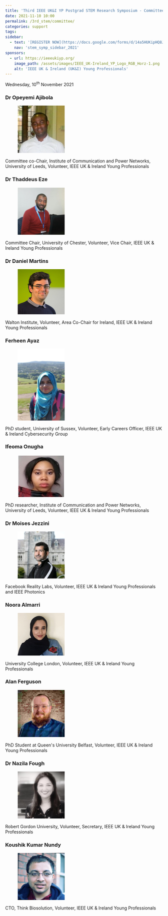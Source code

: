 ```yaml
---
title: 'Third IEEE UK&I YP Postgrad STEM Research Symposium - Committee'
date: 2021-11-10 10:00
permalink: /3rd_stem/committee/
categories: support
tags:
sidebar:
  - text: '[REGISTER NOW](https://docs.google.com/forms/d/14a5HUKipHQ8JKVHjiPbfj4F5vDLkF4p--VzIGqOMnRU/viewform){: .btn .btn--success}'
    nav: 'stem_symp_sidebar_2021'
sponsors:
  - url: https://ieeeukiyp.org/
    image_path: /assets/images/IEEE_UK-Ireland_YP_Logo_RGB_Horz-1.png
    alt: 'IEEE UK & Ireland (UK&I) Young Professionals'
---
```


Wednesday, 10<sup>th</sup> November 2021

### Dr Opeyemi Ajibola

<figure>
	<img src="/assets/images/3rd_stem/committee/Opeyemi Ajibola.jpg" style="max-width:150px">
</figure>
Committee co-Chair, Institute of Communication and Power Networks, University of Leeds, Volunteer, IEEE UK & Ireland Young Professionals

### Dr Thaddeus Eze

<figure>
	<img src="/assets/images/3rd_stem/committee/Thaddeus Eze.jpg" style="max-width:150px">
</figure>
Committee Chair, University of Chester, Volunteer, Vice Chair, IEEE UK & Ireland Young Professionals

### Dr Daniel Martins

<figure>
	<img src="/assets/images/3rd_stem/committee/Daniel Martins.jpg" style="max-width:150px">
</figure>
Walton Institute, Volunteer, Area Co-Chair for Ireland, IEEE UK & Ireland Young Professionals

### Ferheen Ayaz

<figure>
	<img src="/assets/images/3rd_stem/committee/Ferheen Ayaz.jpg" style="max-width:150px">
</figure>
PhD student, University of Sussex, Volunteer, Early Careers Officer, IEEE UK & Ireland Cybersecurity Group

### Ifeoma Onugha

<figure>
	<img src="/assets/images/3rd_stem/committee/Ifeoma Onugha.JPG" style="max-width:150px">
</figure>
PhD researcher, Institute of Communication and Power Networks, University of Leeds, Volunteer, IEEE UK & Ireland Young Professionals

### Dr Moises Jezzini

<figure>
	<img src="/assets/images/3rd_stem/committee/Moises Jezzini.jpg" style="max-width:150px">
</figure>
Facebook Reality Labs, Volunteer, IEEE UK & Ireland Young Professionals and IEEE Photonics

### Noora Almarri

<figure>
	<img src="/assets/images/3rd_stem/committee/Noora Almarri.jpg" style="max-width:150px">
</figure>
University College London, Volunteer, IEEE UK & Ireland Young Professionals

### Alan Ferguson

<figure>
	<img src="/assets/images/3rd_stem/committee/Alan Ferguson.jpg" style="max-width:150px">
</figure>
PhD Student at Queen's University Belfast, Volunteer, IEEE UK & Ireland Young Professionals

### Dr Nazila Fough

<figure>
	<img src="/assets/images/3rd_stem/committee/Nazila Fough.jpg" style="max-width:150px">
</figure>
Robert Gordon University, Volunteer, Secretary, IEEE UK & Ireland Young Professionals

### Koushik Kumar Nundy  

<figure>
	<img src="/assets/images/3rd_stem/committee/Koushik-Nundy.jpg" style="max-width:150px">
</figure>
CTO, Think Biosolution, Volunteer, IEEE UK & Ireland Young Professionals
